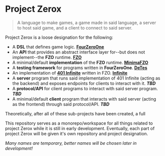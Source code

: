 # Project Zerox
> A language to make games, a game made in said language, a server to host said game, and a client to connect to said server.

Project Zerox is a loose designation for the following:
* A **DSL** that defines game logic. **[FourZeroOne](/src/SixShaded.FourZeroOne)**
* An **API** that provides an abstract interface layer for--but does not implement--the **FZO** runtime. **[FZO](/src/SixShaded.FourZeroOne/FZOSpec)**
* A minimal/default **implementation** of the **FZO** runtime. **[MinimaFZO](/src/SixShaded.MinimaFZO)**
* A **testing framework** for programs written in **FourZeroOne**. **[DeTes](/src/SixShaded.DeTes)**
* An implementation of **[401 Infinite](https://github.com/rtaylor034/401-infinite-paper)** written in FZO. **[Infinite](/SixShaded.FourZeroOne.Axois.Infinite)**
* A **server** program that runs said implementation of 401 Infinite (acting as the backend) and exposes endpoints for clients to interact with it. ***TBD***
* A **protocol/API** for client programs to interact with said server program. ***TBD***
* A minimal/default **client** program that interacts with said server (acting as the frontend) through said protocol/API. ***TBD***

Theoretically, after all of these sub-projects have been created, a full 

This repository serves as a monorepo/workspace for all things related to project Zerox while it is still in early development. Eventually, each part of project Zerox will be given it's own repository and project designation.

*Many names are temporary, better names will be chosen later in development!*
